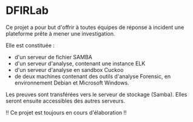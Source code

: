 # DFIRLab


Ce projet a pour but d'offrir à toutes équipes de réponse à incident une plateforme prête à mener une investigation.

Elle est constituée :
* d'un serveur de fichier SAMBA
* d'un serveur d'analyse, contenant une instance ELK
* d'un serveur d'analyse en sandbox Cuckoo
* de deux machines contenant des outils d'analyse Forensic, en environnement Debian et Microsoft Windows.

Les preuves sont transférées vers le serveur de stockage (Samba). 
Elles seront ensuite accessibles des autres serveurs.

!! Ce projet est toujours en cours d'élaboration !! 
